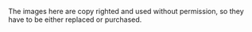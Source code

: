 The images here are copy righted and used without permission, so they have to be either replaced or purchased.